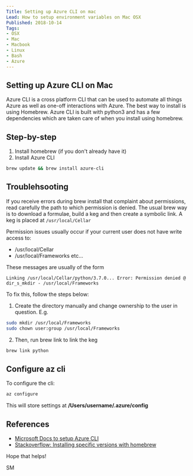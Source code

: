 ```yaml
---
Title: Setting up Azure CLI on mac
Lead: How to setup environment variables on Mac OSX
Published: 2018-10-14
Tags: 
- OSX
- Mac
- Macbook 
- Linux
- Bash
- Azure
---
```


## Setting up Azure CLI on Mac
Azure CLI is a cross platform CLI that can be used to automate all things Azure as well as one-off interactions with Azure. The best way to install is using Homebrew. Azure CLI is built with python3 and has a few dependencies which are taken care of when you install using homebrew.

## Step-by-step
1. Install homebrew (if you don't already have it)
2. Install Azure CLI
```bash
brew update && brew install azure-cli
```

## Troublehsooting
If you receive errors during brew install that complaint about permissions, read carefully the path to which permission is denied. The usual brew way is to download a formulae, build a keg and then create a symbolic link. A keg is placed at ```/usr/local/Cellar```

Permission issues usually occur if your current user does not have write access to:
- /usr/local/Cellar
- /usr/local/Frameworks
etc...

These messages are usually of the form
```
Linking /usr/local/Cellar/python/3.7.0... Error: Permission denied @ dir_s_mkdir - /usr/local/Frameworks
```
To fix this, follow the steps below:
1. Create the directory manually and change ownership to the user in question.
E.g.
```bash
sudo mkdir /usr/local/Frameworks
sudo chown user:group /usr/local/Frameworks
```
2. Then, run brew link to link the keg
```bash
brew link python
```

## Configure az cli
To configure the cli:
```bash
az configure
```
This will store settings at **/Users/username/.azure/config**

## References
- [Microsoft Docs to setup Azure CLI](https://docs.microsoft.com/en-us/cli/azure/install-azure-cli-macos?view=azure-cli-latest)
- [Stackoverflow: Installing specific versions with homebrew](https://stackoverflow.com/a/17103753/190476)

Hope that helps!

SM